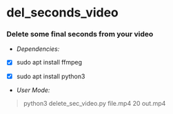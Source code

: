 # del_seconds_video
### Delete some final seconds from your video

* *Dependencies:*
- [x] sudo apt install ffmpeg
- [x] sudo apt install python3


* *User Mode:*
> python3 delete_sec_video.py file.mp4 20 out.mp4
